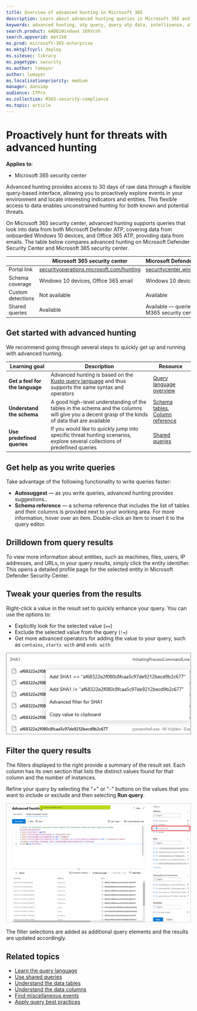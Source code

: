 ```yaml
---
title: Overview of advanced hunting in Microsoft 365
description: Learn about advanced hunting queries in Microsoft 365 and how to use it to proactively find threats in your organization
keywords: advanced hunting, atp query, query atp data, intellisense, atp telemetry, events, events telemetry, azure log analytics
search.product: eADQiWindows 10XVcnh
search.appverid: met150
ms.prod: microsoft-365-enterprise
ms.mktglfcycl: deploy
ms.sitesec: library
ms.pagetype: security
ms.author: lomayor
author: lomayor
ms.localizationpriority: medium
manager: dansimp
audience: ITPro
ms.collection: M365-security-compliance 
ms.topic: article
---
```


# Proactively hunt for threats with advanced hunting

**Applies to**:
- Microsoft 365 security center

Advanced hunting provides access to 30 days of raw data through a flexible query-based interface, allowing you to proactively explore events in your environment and locate interesting indicators and entities. This flexible access to data enables unconstrained hunting for both known and potential threats.

On Microsoft 365 security center, advanced hunting supports queries that look into data from both Microsoft Defender ATP, covering data from onboarded Windows 10 devices, and Office 365 ATP, providing data from emails. The table below compares advanced hunting on Microsoft Defender Security Center and Microsoft 365 security center.

|| Microsoft 365 security center  |  Microsoft Defender Security Center |
|-------------------------------|---|---|
| Portal link | [securityoperations.microsoft.com/hunting](https://securityoperations.microsoft.com/hunting) | [securitycenter.windows.com/hunting](https://securitycenter.windows.com/hunting) |
| Schema coverage | Windows 10 devices, Office 365 email  | Windows 10 devices  |
| Custom detections | Not available  | Available |
| Shared queries | Available  | Available — queries are shared with M365 security center |

## Get started with advanced hunting

We recommend going through several steps to quickly get up and running with advanced hunting.

| Learning goal | Description | Resource |
|--|--|--|
| **Get a feel for the language** | Advanced hunting is based on the [Kusto query language](https://docs.microsoft.com/en-us/azure/kusto/query/) and thus supports the same syntax and operators | [Query language overview](advanced-hunting-language-overview.md) |
| **Understand the schema** | A good high-level understanding of the tables in the schema and the columns will give you a decent grasp of the kinds of data that are available | [Schema tables](advanced-hunting-schema-tables.md), [Column reference](advanced-hunting-column-reference.md) |
| **Use predefined queries** | If you would like to quickly jump into specific threat hunting scenarios, explore several collections of predefined queries | [Shared queries](advanced-hunting-shared-queries.md)

## Get help as you write queries
Take advantage of the following functionality to write queries faster:
- **Autosuggest** — as you write queries, advanced hunting provides suggestions.. 
- **Schema reference** — a schema reference that includes the list of tables and their columns is provided next to your working area. For more information, hover over an item. Double-click an item to insert it to the query editor.

## Drilldown from query results
To view more information about entities, such as machines, files, users, IP addresses, and URLs, in your query results, simply click the entity identifier. This opens a detailed profile page for the selected entity in Microsoft Defender Security Center.

## Tweak your queries from the results
Right-click a value in the result set to quickly enhance your query. You can use the options to:

- Explicitly look for the selected value (`==`)
- Exclude the selected value from the query (`!=`)
- Get more advanced operators for adding the value to your query, such as `contains`, `starts with` and `ends with` 

![Image of Microsoft Defender ATP Advanced hunting result set](images/atp-advanced-hunting-results-filter.png)

## Filter the query results
The filters displayed to the right provide a summary of the result set. Each column has its own section that lists the distinct values found for that column and the number of instances.

Refine your query by selecting the "+" or "-" buttons on the values that you want to include or exclude and then selecting **Run query**.

![Image of Advanced hunting filter](images/atp-filter-advanced-hunting.png)

The filter selections are added as additional query elements and the results are updated accordingly.

## Related topics
- [Learn the query language](advanced-hunting-language-overview.md)
- [Use shared queries](advanced-hunting-shared-queries.md)
- [Understand the data tables](advanced-hunting-schema-tables.md)
- [Understand the data columns](advanced-hunting-column-reference.md)
- [Find miscellaneous events](advanced-hunting-misc-events.md)
- [Apply query best practices](advanced-hunting-best-practices.md)